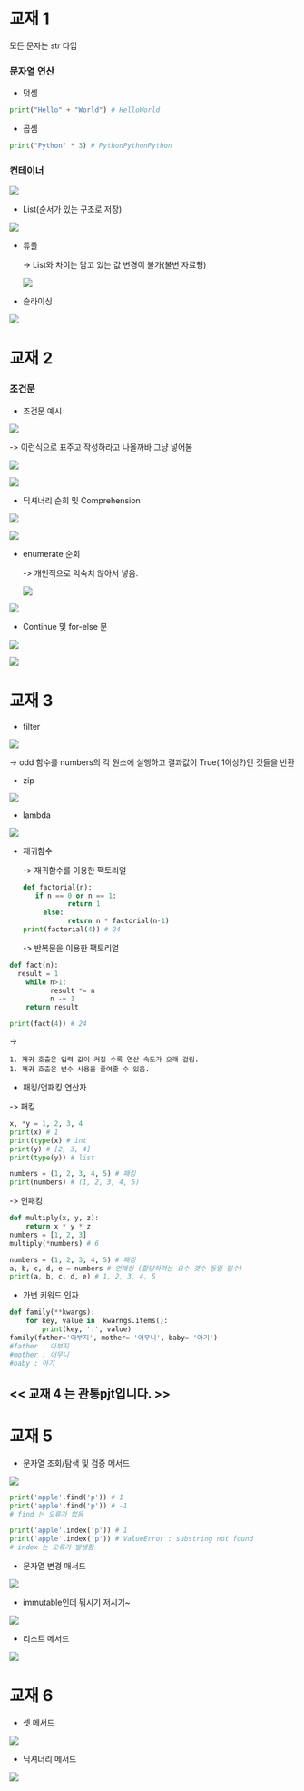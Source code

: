 # 교재 1

모든 문자는 str 타입

### 문자열 연산

- 덧셈

```python
print("Hello" + "World") # HelloWorld 
```

- 곱셈

```python
print("Python" * 3) # PythonPythonPython
```

### 컨테이너

![](Python%20주간평가%20정리%20_assets/2023-02-05-20-17-30-스크린샷%202023-02-05%20오후%204.44.11.png)



- List(순서가 있는 구조로 저장)

![](Python%20주간평가%20정리%20_assets/2023-02-05-20-17-40-스크린샷%202023-02-05%20오후%204.47.39.png)

- 튜플
  
  -> List와 차이는 담고 있는 값 변경이 불가(불변 자료형)
  
  ![](Python%20주간평가%20정리%20_assets/2023-02-05-20-17-45-스크린샷%202023-02-05%20오후%204.49.28.png)

- 슬라이싱

![](Python%20주간평가%20정리%20_assets/2023-02-05-20-17-54-스크린샷%202023-02-05%20오후%204.59.04.png)

# 교재 2

### 조건문

- 조건문 예시

![](Python%20주간평가%20정리%20_assets/2023-02-05-20-18-00-스크린샷%202023-02-05%20오후%205.05.32.png)

-> 이런식으로 표주고 작성하라고 나올까바 그냥 넣어봄

![](Python%20주간평가%20정리%20_assets/2023-02-05-20-18-07-스크린샷%202023-02-05%20오후%205.36.06.png)

![](Python%20주간평가%20정리%20_assets/2023-02-05-20-18-11-스크린샷%202023-02-05%20오후%205.36.24.png)

- 딕셔너리 순회 및 Comprehension

![](Python%20주간평가%20정리%20_assets/2023-02-05-20-18-18-스크린샷%202023-02-05%20오후%205.38.13.png)

![](Python%20주간평가%20정리%20_assets/2023-02-05-20-18-46-스크린샷%202023-02-05%20오후%205.41.38.png)

- enumerate 순회
  
  -> 개인적으로 익숙치 않아서 넣음.
  
  ![](Python%20주간평가%20정리%20_assets/2023-02-05-20-18-31-스크린샷%202023-02-05%20오후%205.39.19.png)

![](Python%20주간평가%20정리%20_assets/2023-02-05-20-18-37-스크린샷%202023-02-05%20오후%205.40.17.png)



- Continue 및 for-else 문

![](Python%20주간평가%20정리%20_assets/2023-02-05-20-18-51-스크린샷%202023-02-05%20오후%205.43.04.png)

![](Python%20주간평가%20정리%20_assets/2023-02-05-20-18-57-스크린샷%202023-02-05%20오후%205.44.19.png)

# 교재 3

- filter

![](Python%20주간평가%20정리%20_assets/2023-02-05-20-19-05-스크린샷%202023-02-05%20오후%205.48.04.png)

 -> odd 함수를 numbers의 각 원소에 실행하고 결과값이 True( 1이상?)인 것들을 반환

- zip

![](Python%20주간평가%20정리%20_assets/2023-02-05-20-19-09-스크린샷%202023-02-05%20오후%205.50.22.png)

- lambda

![](Python%20주간평가%20정리%20_assets/2023-02-05-20-19-14-스크린샷%202023-02-05%20오후%205.52.46.png)

- 재귀함수
  
  -> 재귀함수를 이용한 팩토리얼
  
  ```python
  def factorial(n):
     if n == 0 or n == 1:
             return 1
       else:
             return n * factorial(n-1)
  print(factorial(4)) # 24
  ```
  
  -> 반복문을 이용한 팩토리얼

```python
def fact(n):
  result = 1
    while n>1:
          result *= n
          n -= 1
    return result

print(fact(4)) # 24
```

 -> 

    1. 재귀 호출은 입력 값이 커질 수록 연산 속도가 오래 걸림.
    1. 재귀 호출은 변수 사용을 줄여줄 수 있음.

- 패킹/언패킹 연산자

-> 패킹

```python
x, *y = 1, 2, 3, 4
print(x) # 1
print(type(x) # int
print(y) # [2, 3, 4]
print(type(y)) # list
```

```python
numbers = (1, 2, 3, 4, 5) # 패킹
print(numbers) # (1, 2, 3, 4, 5)
```

 -> 언패킹

```python
def multiply(x, y, z):
    return x * y * z
numbers = [1, 2, 3]
multiply(*numbers) # 6
```

```python
numbers = (1, 2, 3, 4, 5) # 패킹
a, b, c, d, e = numbers # 언패킹 (할당하려는 요수 갯수 동일 필수)
print(a, b, c, d, e) # 1, 2, 3, 4, 5
```

- 가변 키워드 인자

```python
def family(**kwargs):
    for key, value in  kwarngs.items():
        print(key, ':', value)
family(father='아부지', mother= '어무니', baby= '아기')
#father : 아부지
#mother : 어무니
#baby : 아기
```

## << 교재 4 는 관통pjt입니다. >>

# 교재 5

- 문자열 조회/탐색 및 검증 메서드

![](Python%20주간평가%20정리%20_assets/2023-02-05-20-19-23-스크린샷%202023-02-05%20오후%206.28.50.png)

```python
print('apple'.find('p')) # 1
print('apple'.find('p')) # -1
# find 는 오류가 없음
```

```python
print('apple'.index('p')) # 1
print('apple'.index('p')) # ValueError : substring not found
# index 는 오류가 발생함
```

- 문자열 변경 매서드

![](Python%20주간평가%20정리%20_assets/2023-02-05-20-19-28-스크린샷%202023-02-05%20오후%206.34.44.png)

- immutable인데 뭐시기 저시기~

![](Python%20주간평가%20정리%20_assets/2023-02-05-20-19-35-스크린샷%202023-02-05%20오후%206.36.01.png)

- 리스트 메서드

![](Python%20주간평가%20정리%20_assets/2023-02-05-20-20-14-스크린샷%202023-02-05%20오후%206.40.41.png)

# 교재 6

- 셋 메서드

![](Python%20주간평가%20정리%20_assets/2023-02-05-20-20-19-스크린샷%202023-02-05%20오후%206.42.25.png)

- 딕셔너리 메서드

![](Python%20주간평가%20정리%20_assets/2023-02-05-20-20-24-스크린샷%202023-02-05%20오후%206.43.15.png)
